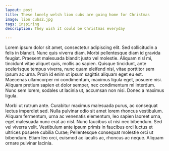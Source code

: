 ```yaml
---
layout: post
title: These lonely welsh lion cubs are going home for Christmas
image: lion cubs2.jpg
tags: inspiring
description: They wish it could be Christmas everyday

---
```


Lorem ipsum dolor sit amet, consectetur adipiscing elit. Sed sollicitudin a felis in blandit. Nunc quis viverra diam. Morbi pellentesque diam id gravida feugiat. Praesent malesuada blandit justo vel molestie. Aliquam nisl mi, tincidunt vitae aliquet quis, mollis ac sapien. Quisque tincidunt, ante scelerisque tempus viverra, nunc quam eleifend nisi, vitae porttitor sem ipsum ac urna. Proin id enim ut ipsum sagittis aliquam eget eu est. Maecenas ullamcorper mi condimentum, maximus ligula eget, posuere nisi. Aliquam pretium sapien et dolor semper, nec condimentum mi interdum. Nunc sem lorem, sodales ut lacinia ut, accumsan non nisi. Donec a maximus ligula.

Morbi ut rutrum ante. Curabitur maximus malesuada purus, ac consequat lectus imperdiet sed. Nulla pulvinar odio sit amet lorem rhoncus vestibulum. Aliquam fermentum, urna ac venenatis elementum, leo sapien laoreet urna, eget malesuada nunc erat ac nisl. Nunc faucibus ut nisi nec bibendum. Sed vel viverra velit. Vestibulum ante ipsum primis in faucibus orci luctus et ultrices posuere cubilia Curae; Pellentesque consequat molestie orci ut bibendum. Etiam leo orci, euismod ac iaculis ac, rhoncus ac neque. Aliquam ornare pulvinar lacinia.
